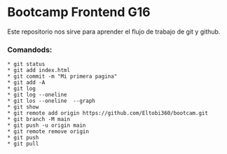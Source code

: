 # Bootcamp Frontend G16

Este repositorio nos sirve para aprender el flujo de trabajo de git y github.

### Comandods:

    * git status
    * git add index.html
    * git commit -m "Mi primera pagina"
    * git add -A
    * git log
    * git log --oneline
    * git los --oneline  --graph
    * git show
    * git remote add origin https://github.com/Eltobi360/bootcam.git
    * git branch -M main
    * git push -u origin main
    * git remote remove origin
    * git push
    * git pull